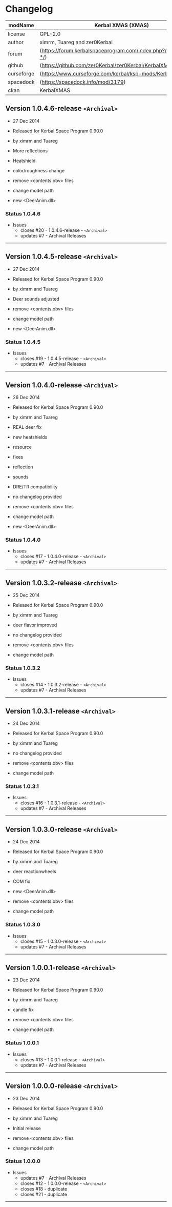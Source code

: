 # Changelog  
  
| modName    | Kerbal XMAS (XMAS)                                                |
| ---------- | ----------------------------------------------------------------- |
| license    | GPL-2.0                                                           |
| author     | ximrm, Tuareg and zer0Kerbal                                      |
| forum      | (https://forum.kerbalspaceprogram.com/index.php?/topic/211153-*/) |
| github     | (https://github.com/zer0Kerbal/zer0Kerbal/KerbalXMAS)             |
| curseforge | (https://www.curseforge.com/kerbal/ksp-mods/KerbalXMAS)           |
| spacedock  | (https://spacedock.info/mod/3179)                                 |
| ckan       | KerbalXMAS                                                        |

## Version 1.0.4.6-release `<Archival>`

* 27 Dec 2014
* Released for Kerbal Space Program 0.90.0
* by ximrm and Tuareg

* More reflections
* Heatshield
* color/roughness change
* remove <contents.obv> files
* change model path
* new <DeerAnim.dll>

### Status 1.0.4.6

* Issues
  * closes #20 - 1.0.4.6-release - `<Archival>`
  * updates #7 - Archival Releases

---

## Version 1.0.4.5-release `<Archival>`

* 27 Dec 2014
* Released for Kerbal Space Program 0.90.0
* by ximrm and Tuareg

* Deer sounds adjusted
* remove <contents.obv> files
* change model path
* new <DeerAnim.dll>

### Status 1.0.4.5

* Issues
  * closes #19 - 1.0.4.5-release - `<Archival>`
  * updates #7 - Archival Releases

---

## Version 1.0.4.0-release `<Archival>`

* 26 Dec 2014
* Released for Kerbal Space Program 0.90.0
* by ximrm and Tuareg

* REAL deer fix
* new heatshields
* resource
* fixes
* reflection
* sounds
* DRE/TR compatibility
* no changelog provided
* remove <contents.obv> files
* change model path
* new <DeerAnim.dll>

### Status 1.0.4.0

* Issues
  * closes #17 - 1.0.4.0-release - `<Archival>`
  * updates #7 - Archival Releases

---

## Version 1.0.3.2-release `<Archival>`

* 25 Dec 2014
* Released for Kerbal Space Program 0.90.0
* by ximrm and Tuareg

* deer flavor improved
* no changelog provided
* remove <contents.obv> files
* change model path

### Status 1.0.3.2

* Issues
  * closes #14 - 1.0.3.2-release - `<Archival>`
  * updates #7 - Archival Releases

---

## Version 1.0.3.1-release `<Archival>`

* 24 Dec 2014
* Released for Kerbal Space Program 0.90.0
* by ximrm and Tuareg

* no changelog provided
* remove <contents.obv> files
* change model path

### Status 1.0.3.1

* Issues
  * closes #16 - 1.0.3.1-release - `<Archival>`
  * updates #7 - Archival Releases

---

## Version 1.0.3.0-release `<Archival>`

* 24 Dec 2014
* Released for Kerbal Space Program 0.90.0
* by ximrm and Tuareg

* deer reactionwheels
* COM fix
* new <DeerAnim.dll>
* remove <contents.obv> files
* change model path

### Status 1.0.3.0

* Issues
  * closes #15 - 1.0.3.0-release - `<Archival>`
  * updates #7 - Archival Releases

---

## Version 1.0.0.1-release `<Archival>`

* 23 Dec 2014
* Released for Kerbal Space Program 0.90.0
* by ximrm and Tuareg

* candle fix
* remove <contents.obv> files
* change model path

### Status 1.0.0.1

* Issues
  * closes #13 - 1.0.0.1-release - `<Archival>`
  * updates #7 - Archival Releases

---

## Version 1.0.0.0-release `<Archival>`

* 23 Dec 2014
* Released for Kerbal Space Program 0.90.0
* by ximrm and Tuareg

* Initial release
* remove <contents.obv> files
* change model path

### Status 1.0.0.0

* Issues
  * updates #7 - Archival Releases
  * closes #12 - 1.0.0.0-release - `<Archival>`
  * closes #18 - duplicate
  * closes #21 - duplicate

---
